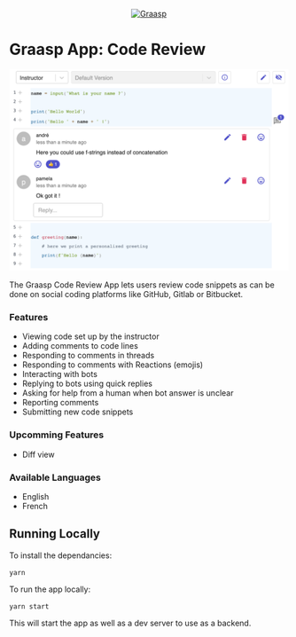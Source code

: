 <p align="center">
  <a href="https://graasp.eu/">
    <img alt="Graasp" src="https://avatars3.githubusercontent.com/u/43075056" width="300">
  </a>
</p>

# Graasp App: Code Review

![StudentView](docs/assets/StudentView2.png)

The Graasp Code Review App lets users review code snippets as can be done on social coding platforms like GitHub, Gitlab or Bitbucket.

### Features

- Viewing code set up by the instructor
- Adding comments to code lines
- Responding to comments in threads
- Responding to comments with Reactions (emojis)
- Interacting with bots
- Replying to bots using quick replies
- Asking for help from a human when bot answer is unclear
- Reporting comments
- Submitting new code snippets

### Upcomming Features

- Diff view

### Available Languages

- English
- French

## Running Locally

To install the dependancies:

```
yarn
```

To run the app locally:

```
yarn start
```

This will start the app as well as a dev server to use as a backend.
